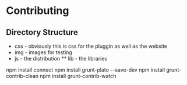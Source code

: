 
# Contributing

## Directory Structure
* css - obviously this is css for the pluggin as well as the website
* img - images for testing
* js - the distribution
** lib - the libraries

npm install connect
npm install grunt-plato --save-dev
npm install grunt-contrib-clean
npm install grunt-contrib-watch
